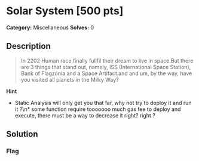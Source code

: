 # Solar System [500 pts]

**Category:** Miscellaneous
**Solves:** 0

## Description
>In 2202 Human race finally fullfil their dream to live in space.But there are 3 things that stand out, namely, ISS (International Space Station), Bank of Flagzonia and a Space Artifact.and and um, by the way, have you visited all planets in the Milky Way?

**Hint**
* Static Analysis will only get you that far, why not try to deploy it and run it ?\n* some function require tooooooo much gas fee to deploy and execute, there must be a way to decrease it right? right ?

## Solution

### Flag

